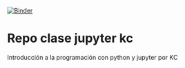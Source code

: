 [![Binder](http://35.197.119.130/badge.svg)](http://35.197.119.130/v2/gh/pigmonchu/jupyterbinderrepo.git/master)

# Repo clase jupyter kc

Introducción a la programación con python y jupyter por KC
